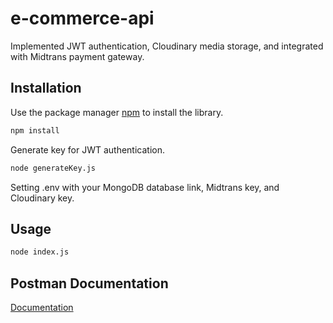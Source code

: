 # e-commerce-api

Implemented JWT authentication, Cloudinary media storage, and integrated with Midtrans payment gateway.

## Installation

Use the package manager [npm](https://www.npmjs.com/) to install the library.

```bash
npm install
```

Generate key for JWT authentication.

```bash
node generateKey.js
```
Setting .env with your MongoDB database link, Midtrans key, and Cloudinary key.

## Usage

```bash
node index.js
```

## Postman Documentation

[Documentation](https://documenter.getpostman.com/view/26787278/2s9YeG5rSz)
